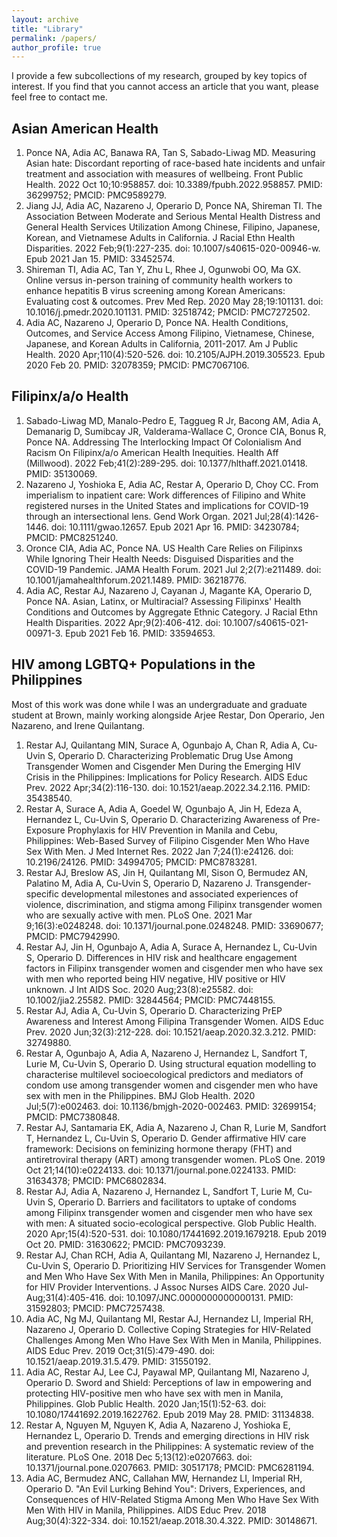 ```yaml
---
layout: archive
title: "Library"
permalink: /papers/
author_profile: true
---
```


I provide a few subcollections of my research, grouped by key topics of interest. If you find that you cannot access an article that you want, please feel free to contact me.

## Asian American Health
1. Ponce NA, Adia AC, Banawa RA, Tan S, Sabado-Liwag MD. Measuring Asian hate: Discordant reporting of race-based hate incidents and unfair treatment and association with measures of wellbeing. Front Public Health. 2022 Oct 10;10:958857. doi: 10.3389/fpubh.2022.958857. PMID: 36299752; PMCID: PMC9589279.
2. Jiang JJ, Adia AC, Nazareno J, Operario D, Ponce NA, Shireman TI. The Association Between Moderate and Serious Mental Health Distress and General Health Services Utilization Among Chinese, Filipino, Japanese, Korean, and Vietnamese Adults in California. J Racial Ethn Health Disparities. 2022 Feb;9(1):227-235. doi: 10.1007/s40615-020-00946-w. Epub 2021 Jan 15. PMID: 33452574.
3. Shireman TI, Adia AC, Tan Y, Zhu L, Rhee J, Ogunwobi OO, Ma GX. Online versus in-person training of community health workers to enhance hepatitis B virus screening among Korean Americans: Evaluating cost & outcomes. Prev Med Rep. 2020 May 28;19:101131. doi: 10.1016/j.pmedr.2020.101131. PMID: 32518742; PMCID: PMC7272502.
4. Adia AC, Nazareno J, Operario D, Ponce NA. Health Conditions, Outcomes, and Service Access Among Filipino, Vietnamese, Chinese, Japanese, and Korean Adults in California, 2011-2017. Am J Public Health. 2020 Apr;110(4):520-526. doi: 10.2105/AJPH.2019.305523. Epub 2020 Feb 20. PMID: 32078359; PMCID: PMC7067106.


## Filipinx/a/o Health
1. Sabado-Liwag MD, Manalo-Pedro E, Taggueg R Jr, Bacong AM, Adia A, Demanarig D, Sumibcay JR, Valderama-Wallace C, Oronce CIA, Bonus R, Ponce NA. Addressing The Interlocking Impact Of Colonialism And Racism On Filipinx/a/o American Health Inequities. Health Aff (Millwood). 2022 Feb;41(2):289-295. doi: 10.1377/hlthaff.2021.01418. PMID: 35130069.
2. Nazareno J, Yoshioka E, Adia AC, Restar A, Operario D, Choy CC. From imperialism to inpatient care: Work differences of Filipino and White registered nurses in the United States and implications for COVID-19 through an intersectional lens. Gend Work Organ. 2021 Jul;28(4):1426-1446. doi: 10.1111/gwao.12657. Epub 2021 Apr 16. PMID: 34230784; PMCID: PMC8251240.
3. Oronce CIA, Adia AC, Ponce NA. US Health Care Relies on Filipinxs While Ignoring Their Health Needs: Disguised Disparities and the COVID-19 Pandemic. JAMA Health Forum. 2021 Jul 2;2(7):e211489. doi: 10.1001/jamahealthforum.2021.1489. PMID: 36218776.
4. Adia AC, Restar AJ, Nazareno J, Cayanan J, Magante KA, Operario D, Ponce NA. Asian, Latinx, or Multiracial? Assessing Filipinxs' Health Conditions and Outcomes by Aggregate Ethnic Category. J Racial Ethn Health Disparities. 2022 Apr;9(2):406-412. doi: 10.1007/s40615-021-00971-3. Epub 2021 Feb 16. PMID: 33594653.

## HIV among LGBTQ+ Populations in the Philippines
Most of this work was done while I was an undergraduate and graduate student at Brown, mainly working alongside Arjee Restar, Don Operario, Jen Nazareno, and Irene Quilantang. 

1. Restar AJ, Quilantang MIN, Surace A, Ogunbajo A, Chan R, Adia A, Cu-Uvin S, Operario D. Characterizing Problematic Drug Use Among Transgender Women and Cisgender Men During the Emerging HIV Crisis in the Philippines: Implications for Policy Research. AIDS Educ Prev. 2022 Apr;34(2):116-130. doi: 10.1521/aeap.2022.34.2.116. PMID: 35438540.
2. Restar A, Surace A, Adia A, Goedel W, Ogunbajo A, Jin H, Edeza A, Hernandez L, Cu-Uvin S, Operario D. Characterizing Awareness of Pre-Exposure Prophylaxis for HIV Prevention in Manila and Cebu, Philippines: Web-Based Survey of Filipino Cisgender Men Who Have Sex With Men. J Med Internet Res. 2022 Jan 7;24(1):e24126. doi: 10.2196/24126. PMID: 34994705; PMCID: PMC8783281.
3. Restar AJ, Breslow AS, Jin H, Quilantang MI, Sison O, Bermudez AN, Palatino M, Adia A, Cu-Uvin S, Operario D, Nazareno J. Transgender-specific developmental milestones and associated experiences of violence, discrimination, and stigma among Filipinx transgender women who are sexually active with men. PLoS One. 2021 Mar 9;16(3):e0248248. doi: 10.1371/journal.pone.0248248. PMID: 33690677; PMCID: PMC7942990.
4. Restar AJ, Jin H, Ogunbajo A, Adia A, Surace A, Hernandez L, Cu-Uvin S, Operario D. Differences in HIV risk and healthcare engagement factors in Filipinx transgender women and cisgender men who have sex with men who reported being HIV negative, HIV positive or HIV unknown. J Int AIDS Soc. 2020 Aug;23(8):e25582. doi: 10.1002/jia2.25582. PMID: 32844564; PMCID: PMC7448155.
5. Restar AJ, Adia A, Cu-Uvin S, Operario D. Characterizing PrEP Awareness and Interest Among Filipina Transgender Women. AIDS Educ Prev. 2020 Jun;32(3):212-228. doi: 10.1521/aeap.2020.32.3.212. PMID: 32749880.
6. Restar A, Ogunbajo A, Adia A, Nazareno J, Hernandez L, Sandfort T, Lurie M, Cu-Uvin S, Operario D. Using structural equation modelling to characterise multilevel socioecological predictors and mediators of condom use among transgender women and cisgender men who have sex with men in the Philippines. BMJ Glob Health. 2020 Jul;5(7):e002463. doi: 10.1136/bmjgh-2020-002463. PMID: 32699154; PMCID: PMC7380848.
7. Restar AJ, Santamaria EK, Adia A, Nazareno J, Chan R, Lurie M, Sandfort T, Hernandez L, Cu-Uvin S, Operario D. Gender affirmative HIV care framework: Decisions on feminizing hormone therapy (FHT) and antiretroviral therapy (ART) among transgender women. PLoS One. 2019 Oct 21;14(10):e0224133. doi: 10.1371/journal.pone.0224133. PMID: 31634378; PMCID: PMC6802834.
8. Restar AJ, Adia A, Nazareno J, Hernandez L, Sandfort T, Lurie M, Cu-Uvin S, Operario D. Barriers and facilitators to uptake of condoms among Filipinx transgender women and cisgender men who have sex with men: A situated socio-ecological perspective. Glob Public Health. 2020 Apr;15(4):520-531. doi: 10.1080/17441692.2019.1679218. Epub 2019 Oct 20. PMID: 31630622; PMCID: PMC7093239.
9. Restar AJ, Chan RCH, Adia A, Quilantang MI, Nazareno J, Hernandez L, Cu-Uvin S, Operario D. Prioritizing HIV Services for Transgender Women and Men Who Have Sex With Men in Manila, Philippines: An Opportunity for HIV Provider Interventions. J Assoc Nurses AIDS Care. 2020 Jul-Aug;31(4):405-416. doi: 10.1097/JNC.0000000000000131. PMID: 31592803; PMCID: PMC7257438.
10. Adia AC, Ng MJ, Quilantang MI, Restar AJ, Hernandez LI, Imperial RH, Nazareno J, Operario D. Collective Coping Strategies for HIV-Related Challenges Among Men Who Have Sex With Men in Manila, Philippines. AIDS Educ Prev. 2019 Oct;31(5):479-490. doi: 10.1521/aeap.2019.31.5.479. PMID: 31550192.
11. Adia AC, Restar AJ, Lee CJ, Payawal MP, Quilantang MI, Nazareno J, Operario D. Sword and Shield: Perceptions of law in empowering and protecting HIV-positive men who have sex with men in Manila, Philippines. Glob Public Health. 2020 Jan;15(1):52-63. doi: 10.1080/17441692.2019.1622762. Epub 2019 May 28. PMID: 31134838.
12. Restar A, Nguyen M, Nguyen K, Adia A, Nazareno J, Yoshioka E, Hernandez L, Operario D. Trends and emerging directions in HIV risk and prevention research in the Philippines: A systematic review of the literature. PLoS One. 2018 Dec 5;13(12):e0207663. doi: 10.1371/journal.pone.0207663. PMID: 30517178; PMCID: PMC6281194.
13. Adia AC, Bermudez ANC, Callahan MW, Hernandez LI, Imperial RH, Operario D. "An Evil Lurking Behind You": Drivers, Experiences, and Consequences of HIV-Related Stigma Among Men Who Have Sex With Men With HIV in Manila, Philippines. AIDS Educ Prev. 2018 Aug;30(4):322-334. doi: 10.1521/aeap.2018.30.4.322. PMID: 30148671.